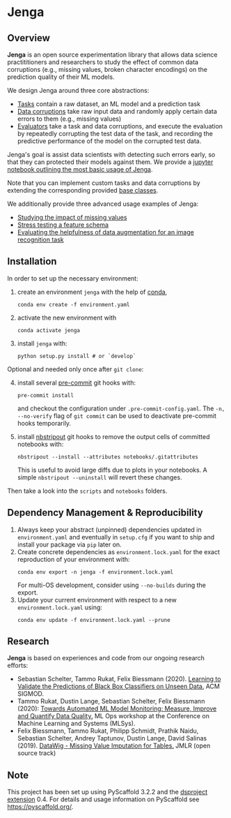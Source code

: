 # Jenga

## Overview

__Jenga__ is an open source experimentation library that allows data science practititioners and researchers to study the effect of common data corruptions (e.g., missing values, broken character encodings) on the prediction quality of their ML models.

We design Jenga around three core abstractions:

 * [Tasks](https://github.com/schelterlabs/jenga/tree/master/jenga/tasks) contain a raw dataset, an ML model and a prediction task
 * [Data corruptions](https://github.com/schelterlabs/jenga/tree/master/jenga/corruptions) take raw input data and randomly apply certain data errors to them (e.g., missing values)
 * [Evaluators](https://github.com/schelterlabs/jenga/tree/master/jenga/evaluation) take a task and data corruptions, and execute the evaluation by repeatedly corrupting the test data of the task, and recording the predictive performance of the model on the corrupted test data.

Jenga's goal is assist data scientists with detecting such errors early, so that they can protected their models against them. We provide a [jupyter notebook outlining the most basic usage of Jenga](basic-example.ipynb).

Note that you can implement custom tasks and data corruptions by extending the corresponding provided [base classes](https://github.com/schelterlabs/jenga/blob/master/jenga/basis.py).

We additionally provide three advanced usage examples of Jenga:
 * [Studying the impact of missing values](example-missing-value-imputation.ipynb)
 * [Stress testing a feature schema](example-schema-stresstest.ipynb)
 * [Evaluating the helpfulness of data augmentation for an image recognition task](example-image-augmentation.ipynb)


## Installation

In order to set up the necessary environment:

1. create an environment `jenga` with the help of [conda],
   ```
   conda env create -f environment.yaml
   ```
2. activate the new environment with
   ```
   conda activate jenga
   ```
3. install `jenga` with:
   ```
   python setup.py install # or `develop`
   ```

Optional and needed only once after `git clone`:

4. install several [pre-commit] git hooks with:
   ```
   pre-commit install
   ```
   and checkout the configuration under `.pre-commit-config.yaml`.
   The `-n, --no-verify` flag of `git commit` can be used to deactivate pre-commit hooks temporarily.

5. install [nbstripout] git hooks to remove the output cells of committed notebooks with:
   ```
   nbstripout --install --attributes notebooks/.gitattributes
   ```
   This is useful to avoid large diffs due to plots in your notebooks.
   A simple `nbstripout --uninstall` will revert these changes.


Then take a look into the `scripts` and `notebooks` folders.


## Dependency Management & Reproducibility

1. Always keep your abstract (unpinned) dependencies updated in `environment.yaml` and eventually
   in `setup.cfg` if you want to ship and install your package via `pip` later on.
2. Create concrete dependencies as `environment.lock.yaml` for the exact reproduction of your
   environment with:
   ```
   conda env export -n jenga -f environment.lock.yaml
   ```
   For multi-OS development, consider using `--no-builds` during the export.
3. Update your current environment with respect to a new `environment.lock.yaml` using:
   ```
   conda env update -f environment.lock.yaml --prune
   ```


## Research

__Jenga__ is based on experiences and code from our ongoing research efforts:

 * Sebastian Schelter, Tammo Rukat, Felix Biessmann (2020). [Learning to Validate the Predictions of Black Box Classifiers on Unseen Data.](https://ssc.io/pdf/mod0077s.pdf) ACM SIGMOD.
 * Tammo Rukat, Dustin Lange, Sebastian Schelter, Felix Biessmann (2020): [Towards Automated ML Model Monitoring: Measure, Improve and Quantify Data Quality.](https://ssc.io/pdf/autoops.pdf) ML Ops workshop at the Conference on Machine Learning and Systems&nbsp;(MLSys).
 * Felix Biessmann, Tammo Rukat, Philipp Schmidt, Prathik Naidu, Sebastian Schelter, Andrey Taptunov, Dustin Lange, David Salinas (2019). [DataWig - Missing Value Imputation for Tables.](https://ssc.io/pdf/datawig.pdf) JMLR (open source track)


## Note

This project has been set up using PyScaffold 3.2.2 and the [dsproject extension] 0.4.
For details and usage information on PyScaffold see https://pyscaffold.org/.

[conda]: https://docs.conda.io/
[pre-commit]: https://pre-commit.com/
[Jupyter]: https://jupyter.org/
[nbstripout]: https://github.com/kynan/nbstripout
[Google style]: http://google.github.io/styleguide/pyguide.html#38-comments-and-docstrings
[dsproject extension]: https://github.com/pyscaffold/pyscaffoldext-dsproject
